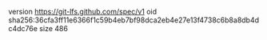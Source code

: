 version https://git-lfs.github.com/spec/v1
oid sha256:36cfa3ff11e6366f1c59b4eb7bf98dca2eb4e27e13f4738c6b8a8db4dc4dc76e
size 486

